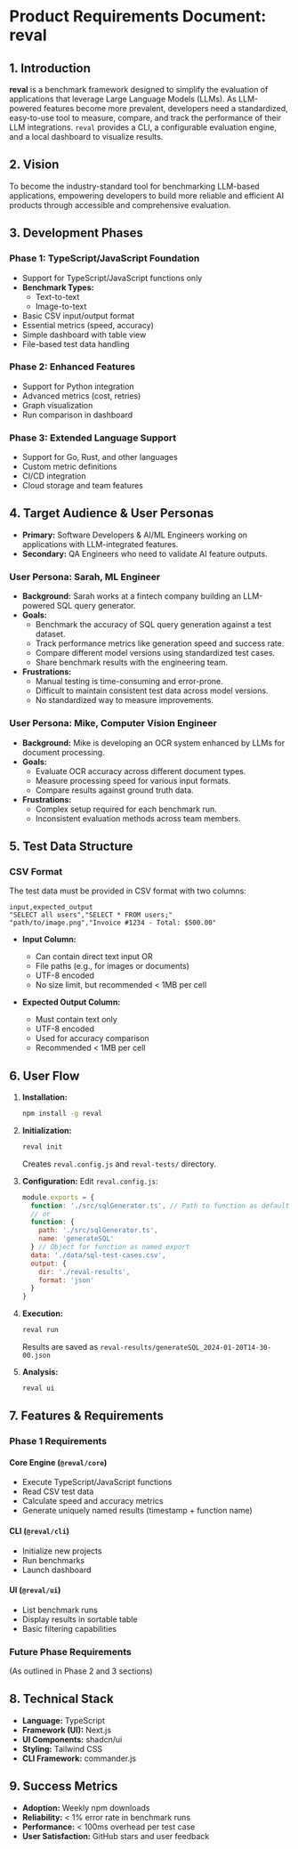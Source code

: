 # Product Requirements Document: reval

## 1. Introduction

**reval** is a benchmark framework designed to simplify the evaluation of applications that leverage Large Language Models (LLMs). As LLM-powered features become more prevalent, developers need a standardized, easy-to-use tool to measure, compare, and track the performance of their LLM integrations. `reval` provides a CLI, a configurable evaluation engine, and a local dashboard to visualize results.

## 2. Vision

To become the industry-standard tool for benchmarking LLM-based applications, empowering developers to build more reliable and efficient AI products through accessible and comprehensive evaluation.

## 3. Development Phases

### Phase 1: TypeScript/JavaScript Foundation

- Support for TypeScript/JavaScript functions only
- **Benchmark Types:**
  - Text-to-text
  - Image-to-text
- Basic CSV input/output format
- Essential metrics (speed, accuracy)
- Simple dashboard with table view
- File-based test data handling

### Phase 2: Enhanced Features

- Support for Python integration
- Advanced metrics (cost, retries)
- Graph visualization
- Run comparison in dashboard

### Phase 3: Extended Language Support

- Support for Go, Rust, and other languages
- Custom metric definitions
- CI/CD integration
- Cloud storage and team features

## 4. Target Audience & User Personas

- **Primary:** Software Developers & AI/ML Engineers working on applications with LLM-integrated features.
- **Secondary:** QA Engineers who need to validate AI feature outputs.

### User Persona: Sarah, ML Engineer

- **Background:** Sarah works at a fintech company building an LLM-powered SQL query generator.
- **Goals:**
  - Benchmark the accuracy of SQL query generation against a test dataset.
  - Track performance metrics like generation speed and success rate.
  - Compare different model versions using standardized test cases.
  - Share benchmark results with the engineering team.
- **Frustrations:**
  - Manual testing is time-consuming and error-prone.
  - Difficult to maintain consistent test data across model versions.
  - No standardized way to measure improvements.

### User Persona: Mike, Computer Vision Engineer

- **Background:** Mike is developing an OCR system enhanced by LLMs for document processing.
- **Goals:**
  - Evaluate OCR accuracy across different document types.
  - Measure processing speed for various input formats.
  - Compare results against ground truth data.
- **Frustrations:**
  - Complex setup required for each benchmark run.
  - Inconsistent evaluation methods across team members.

## 5. Test Data Structure

### CSV Format

The test data must be provided in CSV format with two columns:

```csv
input,expected_output
"SELECT all users","SELECT * FROM users;"
"path/to/image.png","Invoice #1234 - Total: $500.00"
```

- **Input Column:**

  - Can contain direct text input OR
  - File paths (e.g., for images or documents)
  - UTF-8 encoded
  - No size limit, but recommended < 1MB per cell

- **Expected Output Column:**
  - Must contain text only
  - UTF-8 encoded
  - Used for accuracy comparison
  - Recommended < 1MB per cell

## 6. User Flow

1.  **Installation:**

    ```bash
    npm install -g reval
    ```

2.  **Initialization:**

    ```bash
    reval init
    ```

    Creates `reval.config.js` and `reval-tests/` directory.

3.  **Configuration:** Edit `reval.config.js`:

    ```javascript
    module.exports = {
      function: './src/sqlGenerator.ts', // Path to function as default export
      // or
      function: {
        path: './src/sqlGenerator.ts',
        name: 'generateSQL'
      } // Object for function as named export
      data: './data/sql-test-cases.csv',
      output: {
        dir: './reval-results',
        format: 'json'
      }
    }
    ```

4.  **Execution:**

    ```bash
    reval run
    ```

    Results are saved as `reval-results/generateSQL_2024-01-20T14-30-00.json`

5.  **Analysis:**
    ```bash
    reval ui
    ```

## 7. Features & Requirements

### Phase 1 Requirements

#### Core Engine (`@reval/core`)

- Execute TypeScript/JavaScript functions
- Read CSV test data
- Calculate speed and accuracy metrics
- Generate uniquely named results (timestamp + function name)

#### CLI (`@reval/cli`)

- Initialize new projects
- Run benchmarks
- Launch dashboard

#### UI (`@reval/ui`)

- List benchmark runs
- Display results in sortable table
- Basic filtering capabilities

### Future Phase Requirements

(As outlined in Phase 2 and 3 sections)

## 8. Technical Stack

- **Language:** TypeScript
- **Framework (UI):** Next.js
- **UI Components:** shadcn/ui
- **Styling:** Tailwind CSS
- **CLI Framework:** commander.js

## 9. Success Metrics

- **Adoption:** Weekly npm downloads
- **Reliability:** < 1% error rate in benchmark runs
- **Performance:** < 100ms overhead per test case
- **User Satisfaction:** GitHub stars and user feedback
